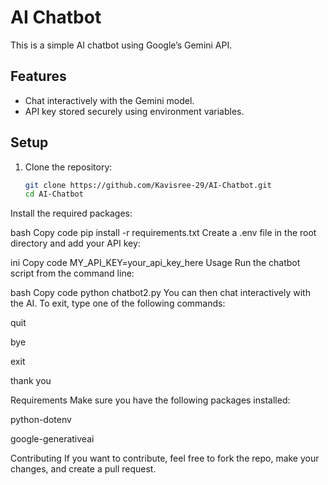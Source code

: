 # AI Chatbot

This is a simple AI chatbot using Google’s Gemini API.

## Features
- Chat interactively with the Gemini model.
- API key stored securely using environment variables.

## Setup

1. Clone the repository:
   ```bash
   git clone https://github.com/Kavisree-29/AI-Chatbot.git
   cd AI-Chatbot

Install the required packages:

bash
Copy code
pip install -r requirements.txt
Create a .env file in the root directory and add your API key:

ini
Copy code
MY_API_KEY=your_api_key_here
Usage
Run the chatbot script from the command line:

bash
Copy code
python chatbot2.py
You can then chat interactively with the AI. To exit, type one of the following commands:

quit

bye

exit

thank you

Requirements
Make sure you have the following packages installed:

python-dotenv

google-generativeai

Contributing
If you want to contribute, feel free to fork the repo, make your changes, and create a pull request.
